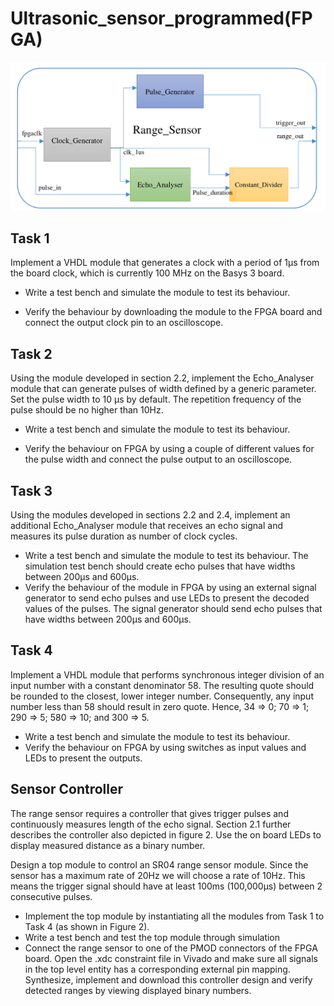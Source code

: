 # Ultrasonic_sensor_programmed(FPGA)
![image](https://github.com/hhhtzq/Ultrasonic_sensor_FPGA_programmed/blob/master/img/%E5%B1%8F%E5%B9%95%E5%BF%AB%E7%85%A7%202020-02-11%2010.40.58.png)

 
## Task 1
 
Implement a VHDL module  that generates a clock with a period of 1μs from the board clock, which is currently 100 MHz on the Basys 3 board.

- Write a test bench and simulate the module to test its behaviour.

- Verify the behaviour by downloading the module to the FPGA board and connect the
output clock pin to an oscilloscope.

## Task 2

Using the module developed in section 2.2, implement the Echo_Analyser module that can generate pulses of width defined by a generic parameter. Set the pulse width to
10 μs by default. The repetition frequency of the pulse should be no higher than 10Hz.

- Write a test bench and simulate the module to test its behaviour.

- Verify the behaviour on FPGA by using a couple of different values for the pulse width
  and connect the pulse output to an oscilloscope.

## Task 3

Using the modules developed in sections 2.2 and 2.4, implement an additional Echo_Analyser module that receives an echo signal and measures its pulse duration as number of clock cycles.
- Write a test bench and simulate the module to test its behaviour. The simulation test bench
should create echo pulses that have widths between 200μs and 600μs.
- Verify the behaviour of the module in FPGA by using an external signal generator to send echo pulses and use LEDs to present the decoded values of the pulses. The signal generator
should send echo pulses that have widths between 200μs and 600μs.

## Task 4 
Implement a VHDL module that performs synchronous integer division of an input number with a constant denominator 58. The resulting quote should be rounded to the closest, lower integer number. Consequently, any input number less than 58 should result in zero quote. Hence, 34 => 0; 70 => 1; 290 => 5; 580 => 10; and 300 => 5.
- Write a test bench and simulate the module to test its behaviour.
- Verify the behaviour on FPGA by using switches as input values and LEDs to present the
outputs.

##  Sensor Controller
The range sensor requires a controller that gives trigger pulses and continuously measures length of the echo signal. Section 2.1 further describes the controller also depicted in figure 2. Use the on board LEDs to display measured distance as a binary number.

Design a top module  to control an SR04 range sensor module. Since the sensor has a maximum rate of 20Hz we will choose a rate of 10Hz. This means the trigger signal should have at least 100ms (100,000μs) between 2 consecutive pulses.
- Implement the top module by instantiating all the modules from Task 1 to Task 4 (as shown in Figure 2).
- Write a test bench and test the top module through simulation
- Connect the range sensor to one of the PMOD connectors of the FPGA board. Open the
.xdc constraint file in Vivado and make sure all signals in the top level entity has a corresponding external pin mapping. Synthesize, implement and download this controller design and verify detected ranges by viewing displayed binary numbers.
